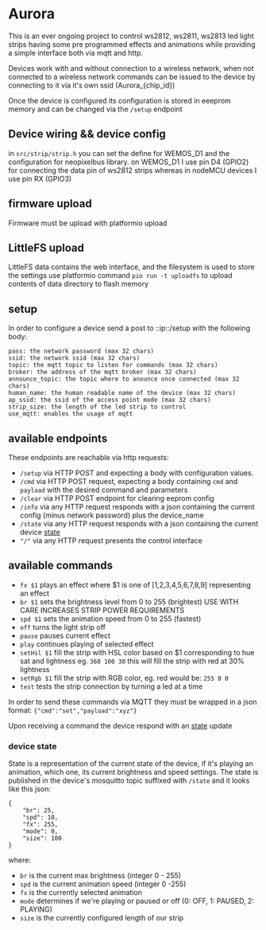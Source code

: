 # Aurora

This is an ever ongoing project to control ws2812, ws2811, ws2813 led light strips
having some pre programmed effects and animations while providing a simple interface both via mqtt and http.

Devices work with and without connection to a wireless network, when not connected to a wireless network commands can
be issued to the device by connecting to it via it's own ssid (Aurora_{chip_id})

Once the device is configured its configuration is stored in eeeprom memory and can be changed via the `/setup` endpoint

## Device wiring && device config

in `src/strip/strip.h` you can set the define for WEMOS_D1 and the configuration for neopixelbus library.
on WEMOS_D1 I use pin D4 (GPIO2) for connecting the data pin of ws2812 strips whereas in nodeMCU devices I use pin RX (GPIO3)

## firmware upload ##
Firmware must be upload with platformio upload


## LittleFS upload ##
LittleFS data contains the web interface, and the filesystem is used to store the settings
use platformio command `pio run -t uploadfs` to upload contents of data directory to flash memory

## setup ##

In order to configure a device send a post to ::ip::/setup with the following body:

```
pass: the network password (max 32 chars)
ssid: the network ssid (max 32 chars)
topic: the mqtt topic to listen for commands (max 32 chars)
broker: the address of the mqtt broker (max 32 chars)
announce_topic: the topic where to anounce once connected (max 32 chars)
human_name: the human readable name of the device (max 32 chars)
ap_ssid: the ssid of the access point mode (max 32 chars)
strip_size: the length of the led strip to control
use_mqtt: enables the usage of mqtt
```


## available endpoints ##

These endpoints are reachable via http requests:

- `/setup` via HTTP POST and expecting a body with configuration values.
- `/cmd` via HTTP POST request, expecting a body containing `cmd` and `payload` with the desired command and parameters
- `/clear` via HTTP POST endpoint for clearing eeprom config
- `/info` via any HTTP request responds with a json containing the current config (minus network password) plus the device_name
- `/state` via any HTTP request responds with a json containing the current device  [state](#state)
- `"/"`  via any HTTP request presents the control interface


## available commands ##
- `fx $1` plays an effect where $1 is one of [1,2,3,4,5,6,7,8,9] representing an effect
- `br $1` sets the brightness level from 0 to 255 (brightest) USE WITH CARE INCREASES STRIP POWER REQUIREMENTS
- `spd $1` sets the animation speed from 0 to 255 (fastest)
- `off` turns the light strip off
- `pause` pauses current effect
- `play` continues playing of selected effect
- `setHsl $1` fill the strip with HSL color based on $1 corresponding to hue sat and lightness eg. `360 100 30` this will fill the strip with red at 30% lightness
- `setRgb $1` fill the strip with RGB color, eg. red would be: `255 0 0`
- `test` tests the strip connection by turning a led at a time

In order to send these commands via MQTT they must be wrapped in a json format:
`{"cmd":"set","payload":"xyz"}`

Upon receiving a command the device respond with an [state](#state) update


### <a name="state">device state</a>

State is a representation of the current state of the device, if it's playing an animation, which one, its current brightness and speed settings.
The state is published in the device's mosquitto topic suffixed with `/state` and it looks like this json:
```
{
    "br": 25,
    "spd": 10,
    "fx": 255,
    "mode": 0,
    "size": 100
}
```
where:
- `br` is the current max brightness (integer 0 - 255)
- `spd` is the current animation speed (integer 0 -255)
- `fx` is the currently selected animation
- `mode` determines if we're playing or paused or off (0: OFF, 1:  PAUSED, 2: PLAYING)
- `size` is the currently configured length of our strip

